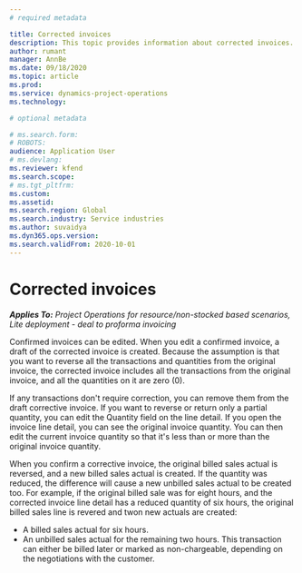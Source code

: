 ```yaml
---
# required metadata

title: Corrected invoices
description: This topic provides information about corrected invoices. 
author: rumant
manager: AnnBe
ms.date: 09/18/2020
ms.topic: article
ms.prod: 
ms.service: dynamics-project-operations
ms.technology: 

# optional metadata

# ms.search.form: 
# ROBOTS: 
audience: Application User
# ms.devlang: 
ms.reviewer: kfend
ms.search.scope: 
# ms.tgt_pltfrm: 
ms.custom: 
ms.assetid: 
ms.search.region: Global
ms.search.industry: Service industries
ms.author: suvaidya
ms.dyn365.ops.version: 
ms.search.validFrom: 2020-10-01
---
```


# Corrected invoices

_**Applies To:** Project Operations for resource/non-stocked based scenarios, Lite deployment - deal to proforma invoicing_

Confirmed invoices can be edited. When you edit a confirmed invoice, a draft of the corrected invoice is created. Because the assumption is that you want to reverse all the transactions and quantities from the original invoice, the corrected invoice includes all the transactions from the original invoice, and all the quantities on it are zero (0).

If any transactions don't require correction, you can remove them from the draft corrective invoice. If you want to reverse or return only a partial quantity, you can edit the Quantity field on the line detail. If you open the invoice line detail, you can see the original invoice quantity. You can then edit the current invoice quantity so that it's less than or more than the original invoice quantity.

When you confirm a corrective invoice, the original billed sales actual is reversed, and a new billed sales actual is created. If the quantity was reduced, the difference will cause a new unbilled sales actual to be created too. For example, if the original billed sale was for eight hours, and the corrected invoice line detail has a reduced quantity of six hours, the original billed sales line is revered and twon new actuals are created:

- A billed sales actual for six hours.
- An unbilled sales actual for the remaining two hours. This transaction can either be billed later or marked as non-chargeable, depending on the negotiations with the customer.
